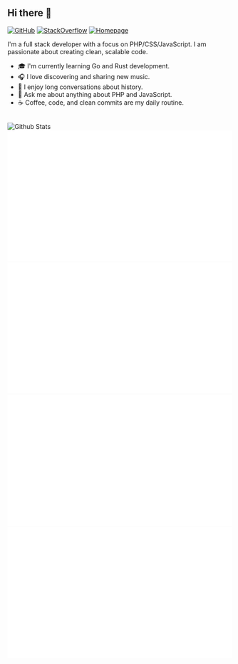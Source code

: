 ## Hi there 👋

[![GitHub](https://img.shields.io/badge/GitHub-%40tomshaw-239a3b.svg)][GitHub]
[![StackOverflow](https://img.shields.io/badge/Stack%20Overflow-tomshaw-F47F24)][StackOverflow]
[![Homepage](https://img.shields.io/badge/Homepage-Visit-blue)][HomePage]

I'm a full stack developer with a focus on PHP/CSS/JavaScript. I am passionate about creating clean, scalable code.

* 🎓 I'm currently learning Go and Rust development.
* 🎧 I love discovering and sharing new music.
* 📜 I enjoy long conversations about history.
* 🌼 Ask me about anything about PHP and JavaScript.
* ☕ Coffee, code, and clean commits are my daily routine.

<br>

<img align="left" alt="Github Stats" src="https://github-readme-stats.tomshaw.vercel.app/api?username=tomshaw" />

![](https://raw.githubusercontent.com/tomshaw/github-stats/master/generated/overview.svg#gh-dark-mode-only)
![](https://raw.githubusercontent.com/tomshaw/github-stats/master/generated/overview.svg#gh-light-mode-only)
![](https://raw.githubusercontent.com/tomshaw/github-stats/master/generated/languages.svg#gh-dark-mode-only)
![](https://raw.githubusercontent.com/tomshaw/github-stats/master/generated/languages.svg#gh-light-mode-only)

[HomePage]: https://tomshaw.vercel.app
[Gatsby]: https://tomshaw.us
[YouTube]: https://www.youtube.com/channel/UC_HPiOpyAN3nJ4rTFce730w
[GitHub]: https://github.com/tomshaw
[StackOverflow]: https://stackoverflow.com/users/908382/tom-shaw
